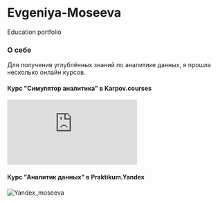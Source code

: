 # Evgeniya-Moseeva
Education portfolio

### О себе  
Для получения углублённых знаний по аналитике данных, я прошла несколько онлайн курсов.

#### Курс "Симулятор аналитика" в Karpov.courses  
![Screenshot_43](https://user-images.githubusercontent.com/moseevaevgeniya/Evgeniya-Moseeva/blob/79e497ae6345b0707b57e273f776134c5aa0191d/Karpov_moseeva.pdf)

#### Курс "Аналитик данных" в Praktikum.Yandex 
![Yandex_moseeva](https://disk.yandex.ru/i/C0mihEc6oRQ8gQ)

